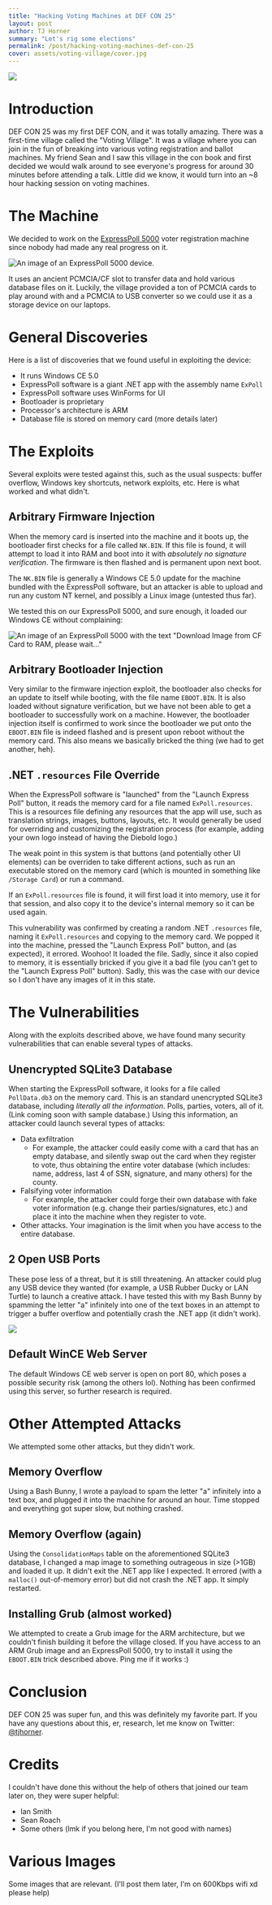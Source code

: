 ```yaml
---
title: "Hacking Voting Machines at DEF CON 25"
layout: post
author: TJ Horner
summary: "Let's rig some elections"
permalink: /post/hacking-voting-machines-def-con-25
cover: assets/voting-village/cover.jpg
---
```


![](/assets/voting-village/cover.jpg)

# Introduction

DEF CON 25 was my first DEF CON, and it was totally amazing. There was a first-time village called the "Voting Village". It was a village where you can join in the fun of breaking into various voting registration and ballot machines. My friend Sean and I saw this village in the con book and first decided we would walk around to see everyone's progress for around 30 minutes before attending a talk. Little did we know, it would turn into an ~8 hour hacking session on voting machines.

# The Machine

We decided to work on the [ExpressPoll 5000](http://www.essvote.com/products/5/11/electronic-poll-books/expresspoll-5000%C2%AE/) voter registration machine since nobody had made any real progress on it.

![An image of an ExpressPoll 5000 device.](/assets/voting-village/expoll-5000.jpg)

It uses an ancient PCMCIA/CF slot to transfer data and hold various database files on it. Luckily, the village provided a ton of PCMCIA cards to play around with and a PCMCIA to USB converter so we could use it as a storage device on our laptops.

# General Discoveries

Here is a list of discoveries that we found useful in exploiting the device:

- It runs Windows CE 5.0
- ExpressPoll software is a giant .NET app with the assembly name `ExPoll`
- ExpressPoll software uses WinForms for UI
- Bootloader is proprietary
- Processor's architecture is ARM
- Database file is stored on memory card (more details later)

# The Exploits

Several exploits were tested against this, such as the usual suspects: buffer overflow, Windows key shortcuts, network exploits, etc. Here is what worked and what didn't.

## Arbitrary Firmware Injection

When the memory card is inserted into the machine and it boots up, the bootloader first checks for a file called `NK.BIN`. If this file is found, it will attempt to load it into RAM and boot into it with _absolutely no signature verification_. The firmware is then flashed and is permanent upon next boot.

The `NK.BIN` file is generally a Windows CE 5.0 update for the machine bundled with the ExpressPoll software, but an attacker is able to upload and run any custom NT kernel, and possibly a Linux image (untested thus far).

We tested this on our ExpressPoll 5000, and sure enough, it loaded our Windows CE without complaining:

![An image of an ExpressPoll 5000 with the text "Download Image from CF Card to RAM, please wait..."](/assets/voting-village/firmware-upgrade.jpg)

## Arbitrary Bootloader Injection

Very similar to the firmware injection exploit, the bootloader also checks for an update to itself while booting, with the file name `EBOOT.BIN`. It is also loaded without signature verification, but we have not been able to get a bootloader to successfully work on a machine. However, the bootloader injection itself is confirmed to work since the bootloader we put onto the `EBOOT.BIN` file is indeed flashed and is present upon reboot without the memory card. This also means we basically bricked the thing (we had to get another, heh).

## .NET `.resources` File Override

When the ExpressPoll software is "launched" from the "Launch Express Poll" button, it reads the memory card for a file named `ExPoll.resources`. This is a resources file defining any resources that the app will use, such as translation strings, images, buttons, layouts, etc. It would generally be used for overriding and customizing the registration process (for example, adding your own logo instead of having the Diebold logo.)

The weak point in this system is that buttons (and potentially other UI elements) can be overriden to take different actions, such as run an executable stored on the memory card (which is mounted in something like `/Storage Card`) or run a command.

If an `ExPoll.resources` file is found, it will first load it into memory, use it for that session, and also copy it to the device's internal memory so it can be used again.

This vulnerability was confirmed by creating a random .NET `.resources` file, naming it `ExPoll.resources` and copying to the memory card. We popped it into the machine, pressed the "Launch Express Poll" button, and (as expected), it errored. Woohoo! It loaded the file. Sadly, since it also copied to memory, it is essentially bricked if you give it a bad file (you can't get to the "Launch Express Poll" button). Sadly, this was the case with our device so I don't have any images of it in this state.

# The Vulnerabilities

Along with the exploits described above, we have found many security vulnerabilities that can enable several types of attacks.

## Unencrypted SQLite3 Database

When starting the ExpressPoll software, it looks for a file called `PollData.db3` on the memory card. This is an standard unencrypted SQLite3 database, including _literally all the information_. Polls, parties, voters, all of it. (Link coming soon with sample database.) Using this information, an attacker could launch several types of attacks:

- Data exfiltration
  - For example, the attacker could easily come with a card that has an empty database, and silently swap out the card when they register to vote, thus obtaining the entire voter database (which includes: name, address, last 4 of SSN, signature, and many others) for the county.
- Falsifying voter information
  - For example, the attacker could forge their own database with fake voter information (e.g. change their parties/signatures, etc.) and place it into the machine when they register to vote.
- Other attacks. Your imagination is the limit when you have access to the entire database.

## 2 Open USB Ports

These pose less of a threat, but it is still threatening. An attacker could plug any USB device they wanted (for example, a USB Rubber Ducky or LAN Turtle) to launch a creative attack. I have tested this with my Bash Bunny by spamming the letter "a" infinitely into one of the text boxes in an attempt to trigger a buffer overflow and potentially crash the .NET app (it didn't work).

![](/assets/voting-village/usbports.jpg)

## Default WinCE Web Server

The default Windows CE web server is open on port 80, which poses a possible security risk (among the others lol). Nothing has been confirmed using this server, so further research is required.

# Other Attempted Attacks

We attempted some other attacks, but they didn't work.

## Memory Overflow

Using a Bash Bunny, I wrote a payload to spam the letter "a" infinitely into a text box, and plugged it into the machine for around an hour. Time stopped and everything got super slow, but nothing crashed.

## Memory Overflow (again)

Using the `ConsolidationMaps` table on the aforementioned SQLite3 database, I changed a map image to something outrageous in size (>1GB) and loaded it up. It didn't exit the .NET app like I expected. It errored (with a `malloc()` out-of-memory error) but did not crash the .NET app. It simply restarted.

## Installing Grub (almost worked)

We attempted to create a Grub image for the ARM architecture, but we couldn't finish building it before the village closed. If you have access to an ARM Grub image and an ExpressPoll 5000, try to install it using the `EBOOT.BIN` trick described above. Ping me if it works :)

# Conclusion

DEF CON 25 was super fun, and this was definitely my favorite part. If you have any questions about this, er, research, let me know on Twitter: [@tjhorner](https://twitter.com/tjhorner).

# Credits

I couldn't have done this without the help of others that joined our team later on, they were super helpful:

- Ian Smith
- Sean Roach
- Some others (lmk if you belong here, I'm not good with names)

# Various Images

Some images that are relevant. (I'll post them later, I'm on 600Kbps wifi xd please help)